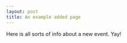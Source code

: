```yaml
---
layout: post
title: An example added page
---
```


Here is all sorts of info about a new event.  Yay!

